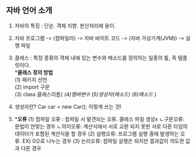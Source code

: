 ## 자바 언어 소개  

1. 자바의 특징 : 단순. 객체 지향. 분산처리에 용이.  

2. 자바 프로그램 -> (컴파일러) -> 자바 바이트 코드 -> (자바 가상기계(JVM)) -> 실행 파일  

3. 클래스 : 특정 종류의 객체 내에 있는 변수와 메소드를 정의하는 일종의 틀, 즉 템플릿이다.  
   ***클래스 정의 방법**  
    (1) 패키지 선언  
    (2) import 구문  
    (3) class 클래스이름{ *(4)멤버변수 (5)생성자(메소드) (6)메소드* }  
    
4. 생성자란? Car car = new Car(); 이렇게 쓰는 것!

5. ***오류**
   (1) 컴파일 오류 : 컴파일 시 발견되는 오류. 클래스 파일 생성x
        ㄴ구문오류: 문법이 안맞는 경우
        ㄴ의미오류: 계산식에서 서로 교환 되지 못한 서로 다른 타임의 데이터가 포함된 계산식을 할 경우
   (2) 실행오류: 프로그램 실행 중에 발생하는 오류. EX) 0으로 나누는 경우
   (3) 논리오류: 컴파일 실행은 되지만 결과값이 의도한 값과 다른 경우
   
